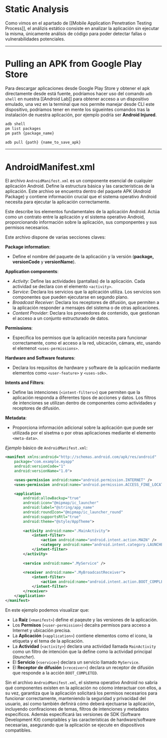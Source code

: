 # Static Analysis

Como vimos en el apartado de [[Mobile Application Penetration Testing Process]], el análizis estático consiste en analizar la aplicación sin ejecutar la misma, únicamente análisis de código para poder detectar fallas o vulnerabilidades potenciales.

----
# Pulling an APK from Google Play Store

Para descargar aplicaciones desde Google Play Store y obtener el apk directamente desde está fuente, podríamos hacer uso del comando `adb shell` en nuestra [[Android Lab]] para obtener acceso a un dispositivo emulado, una vez en la terminal que nos permite manejar desde CLI este dispositivo, podríamos tener en mente los sigueintes comandos tras la instalación de nuestra aplicación, por ejemplo podría ser **Android Injured**.

```bash
adb shell
pm list packages
pm path {package_name}

adb pull {path} {name_to_save_apk}
``` 

----
# AndroidManifest.xml

El archivo `AndroidManifest.xml` es un componente esencial de cualquier aplicación Android. Define la estructura básica y las características de la aplicación. Este archivo se encuentra dentro del paquete APK (Android Package) y contiene información crucial que el sistema operativo Android necesita para ejecutar la aplicación correctamente.

Este describe los elementos fundamentales de la aplicación Android. Actúa como un contrato entre la aplicación y el sistema operativo Android, proporcionando información sobre la aplicación, sus componpentes y sus permisos necesarios.

Este archivo dispone de varias secciones claves:

**Package information**:
-  Define el nombre del paquete de la aplicación y la versión (**package,** **versionCode** y **versionName**).

**Application components**:
- *Activity*: Define las actividades (pantallas) de la aplicación. Cada actividad se declara con el elemento `<activity>`.
- *Service*: Declara los servicios que la aplicación utiliza. Los servicios son componentes que pueden ejecutarse en segundo plano.
- *Broadcast Receiver*: Declara los receptores de difusión, que permiten a la aplicación responder a mensajes del sistema o de otras aplicaciones.
- *Content Provider*: Declara los proveedores de contenido, que gestionan el acceso a un  conjunto estructurado de datos.

**Permissions**:
- Específica los permisos que la aplicación necesita para funcionar correctamente, como el acceso a la red, ubicación, cámara, etc, usando el elemenot `<uses-permissions>`.

**Hardware and Software features**:
- Declara los requsiitos de hardware y software de la aplicación mediante elementos como `<user-feature>` y `<uses-sdk>`.

**Intents and Filters**:
- Define las intenciones (`<intent-filters>`) que permiten que la aplicación responda a diferentes tipos de acciones y datos. Los filtros de intenciones se utilizan dentro de componentes como actividades y receptores de difusión.

**Metadata**:
- Proporciona información adicional sobre la aplicación que puede ser utilizada por el sisetma o por otras aplicaciones mediante el elemento `<meta-data>`.

*Ejemplo* básico de `AndroidManifest.xml`:

```xml
<manifest xmlns:android="http://schemas.android.com/apk/res/android"
    package="com.example.myapp"
    android:versionCode="1"
    android:versionName="1.0">

    <uses-permission android:name="android.permission.INTERNET" />
    <uses-permission android:name="android.permission.ACCESS_FINE_LOCATION" />

    <application
        android:allowBackup="true"
        android:icon="@mipmap/ic_launcher"
        android:label="@string/app_name"
        android:roundIcon="@mipmap/ic_launcher_round"
        android:supportsRtl="true"
        android:theme="@style/AppTheme">
        
        <activity android:name=".MainActivity">
            <intent-filter>
                <action android:name="android.intent.action.MAIN" />
                <category android:name="android.intent.category.LAUNCHER" />
            </intent-filter>
        </activity>
        
        <service android:name=".MyService" />
        
        <receiver android:name=".MyBroadcastReceiver">
            <intent-filter>
                <action android:name="android.intent.action.BOOT_COMPLETED" />
            </intent-filter>
        </receiver>
    </application>
</manifest>
```

En este ejemplo podemos visualizar que:

- La **Raíz** (`<manifest>`) define el paqeute y las versiones de la aplicación.
- Los **Permisos** (`<user-permission>`) decalra permisos para acceso a Internet y ubicación precisa.
- La **Aplicación** (`<application>`) contiene elementos como el icono, la etiqueta y el tema de la aplicación.
- La **Actividad** (`<activity>`) declara una actividad llamada `MainActivity` como un filtro de intención que la define como la actividad principal (*launcher*).
- El **Servicio** (`<service>`) declara un servicio llamado `MyService`.
- El **Receptor de difusión** (`<receiver>`) declara un receptor de difusión que responde a la acción `BOOT_COMPLETED`. 

Sin el archivo `AndroidManifest.xml`, el sistema operativo Android no sabría qué componentes existen en la aplicación no cóomo interactuar con ellos, a su vez, garantiza que la aplicación solicitará los permisos necesarios para funcionar correctamente, manteniendo la seguridad y privacidad del usuario, así como también definirá cómo deberá ejectuarse la aplicación, incluyendo confiraciones de temas, filtros de intenciones y metadatos específicos. Además especificará las versiones de SDK (Software Development Kit) comptaibles y las características de hardware/software necesarias, asegurando que la aplicación se ejecute en dispositivos compatibles.